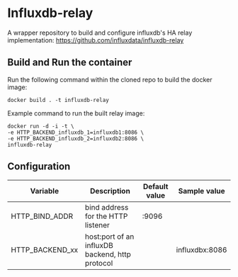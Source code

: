 # Influxdb-relay
A wrapper repository to build and configure influxdb's HA relay implementation:
https://github.com/influxdata/influxdb-relay

## Build and Run the container

Run the following command within the cloned repo to build the docker image:
```
docker build . -t influxdb-relay
```

Example command to run the built relay image:
```
docker run -d -i -t \
-e HTTP_BACKEND_influxdb_1=influxdb1:8086 \
-e HTTP_BACKEND_influxdb_2=influxdb2:8086 \
influxdb-relay
```

## Configuration

Variable | Description | Default value | Sample value 
-------- | ----------- | ------------- | ------------
HTTP_BIND_ADDR | bind address for the HTTP listener | :9096 |
HTTP_BACKEND_xx | host:port of an influxDB backend, http protocol | | influxdbx:8086
